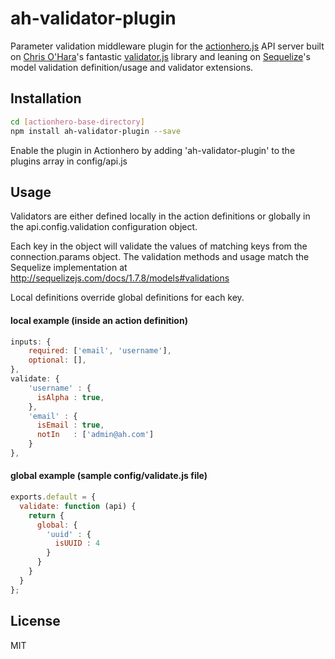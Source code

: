 ah-validator-plugin
===================
Parameter validation middleware plugin for the [actionhero.js] API server built on [Chris O'Hara]'s fantastic [validator.js] library and leaning on [Sequelize]'s model validation definition/usage and validator extensions.

Installation
------------
```sh
cd [actionhero-base-directory]
npm install ah-validator-plugin --save
```
Enable the plugin in Actionhero by adding 'ah-validator-plugin' to the plugins array in config/api.js

Usage
-----------

Validators are either defined locally in the action definitions or globally in the api.config.validation configuration object.

Each key in the object will validate the values of matching keys from the connection.params object. The validation methods and usage match the Sequelize implementation at http://sequelizejs.com/docs/1.7.8/models#validations

Local definitions override global definitions for each key.

#### local example (inside an action definition)
```js
inputs: {
    required: ['email', 'username'],
    optional: [],
},
validate: {
    'username' : {
      isAlpha : true,
    },
    'email' : {
      isEmail : true,
      notIn   : ['admin@ah.com']
    }
},
```

#### global example (sample config/validate.js file)
```js
exports.default = {
  validate: function (api) {
    return {
      global: {
        'uuid' : {
          isUUID : 4
        }
      }
    }
  }
};
```

License
----

MIT

[Devin Despain]:https://github.com/dangerdespain
[Chris O'Hara]:https://github.com/chriso
[actionhero.js]:http://actionherojs.com/
[validator.js]:https://github.com/chriso/validator.js
[Sequelize]:http://sequelizejs.com/

